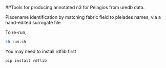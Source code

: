 ##Tools for producing annotated n3 for Pelagios from uredb data. 

Placename identification by matching fabric field to pleiades names, via a hand-edited surrogate file

To re-run, 
   
   ```sh
   sh run.sh
   ```

You may need to install rdflib first


   ```sh
   pip install rdflib
   ```